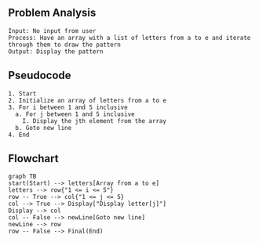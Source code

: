 ## Problem Analysis
    Input: No input from user
    Process: Have an array with a list of letters from a to e and iterate through them to draw the pattern
    Output: Display the pattern

## Pseudocode
    1. Start
    2. Initialize an array of letters from a to e
    3. For i between 1 and 5 inclusive
      a. For j between 1 and 5 inclusive
        I. Display the jth element from the array
      b. Goto new line
    4. End

## Flowchart

```mermaid
graph TB
start(Start) --> letters[Array from a to e]
letters --> row{"1 <= i <= 5"}
row -- True --> col{"1 <= j <= 5}
col --> True --> Display["Display letter[j]"]
Display --> col
col -- False --> newLine[Goto new line]
newLine --> row
row -- False --> Final(End)
```
